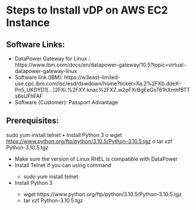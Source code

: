 
<h1>Steps to Install vDP on AWS EC2 Instance</h1>
<h2>Software Links:</h2>

<ul>
  <li>DataPower Gateway for Linux : https://www.ibm.com/docs/en/datapower-gateway/10.5?topic=virtual-datapower-gateway-linux</li>
  <li>Software link (IBM): https://w3east-limited-use.cpc.ibm.com/isc/esd/dswdown/home?ticket=Xa.2%2FXb.ddeX-Pn5_UKDYD1[…]2FXi.%2FXY.knac%2FXZ.w2pFXrBgEeGsT61hXmhfBTTs6sUFhFAF</li>
  <li>Software (Customer): Passport Advantage</li>
</ul>
<h2>Prerequisites: </h2>

sudo yum install telnet
•	Install Python 3
o	wget https://www.python.org/ftp/python/3.10.5/Python-3.10.5.tgz
o	tar xzf Python-3.10.5.tgz
<ul>
  <li>Make sure the version of Linux RHEL is compatible with DataPower</li>
  <li>Install Telnet if you can using command</li>
   <ul>
      <li>sudo yum install telnet</li>
    </ul>
  <li>Install Python 3</li>
  <ul>
      <li>wget https://www.python.org/ftp/python/3.10.5/Python-3.10.5.tgz</li>
      <li>tar xzf Python-3.10.5.tgz</li>
    </ul>
</ul>
